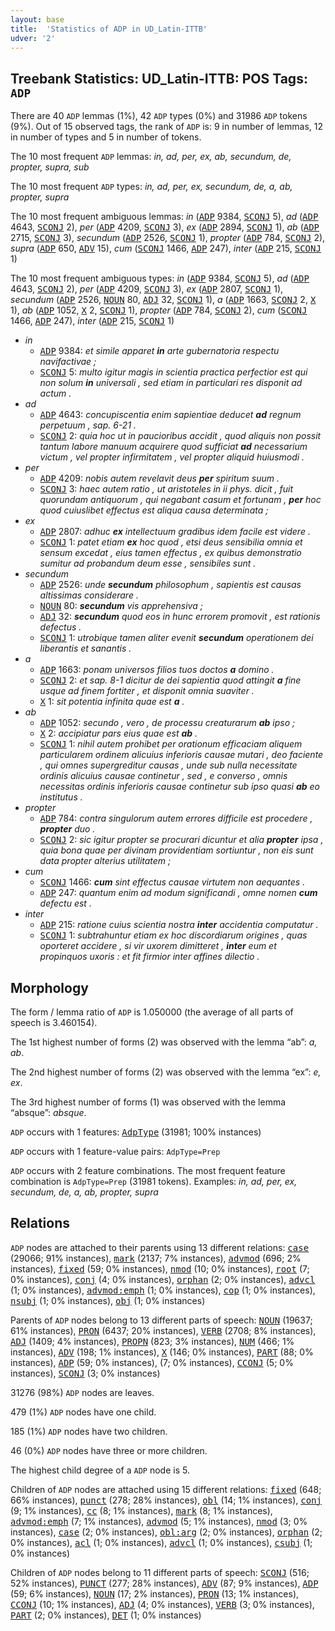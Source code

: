 ```yaml
---
layout: base
title:  'Statistics of ADP in UD_Latin-ITTB'
udver: '2'
---
```


## Treebank Statistics: UD_Latin-ITTB: POS Tags: `ADP`

There are 40 `ADP` lemmas (1%), 42 `ADP` types (0%) and 31986 `ADP` tokens (9%).
Out of 15 observed tags, the rank of `ADP` is: 9 in number of lemmas, 12 in number of types and 5 in number of tokens.

The 10 most frequent `ADP` lemmas: <em>in, ad, per, ex, ab, secundum, de, propter, supra, sub</em>

The 10 most frequent `ADP` types:  <em>in, ad, per, ex, secundum, de, a, ab, propter, supra</em>

The 10 most frequent ambiguous lemmas: <em>in</em> (<tt><a href="la_ittb-pos-ADP.html">ADP</a></tt> 9384, <tt><a href="la_ittb-pos-SCONJ.html">SCONJ</a></tt> 5), <em>ad</em> (<tt><a href="la_ittb-pos-ADP.html">ADP</a></tt> 4643, <tt><a href="la_ittb-pos-SCONJ.html">SCONJ</a></tt> 2), <em>per</em> (<tt><a href="la_ittb-pos-ADP.html">ADP</a></tt> 4209, <tt><a href="la_ittb-pos-SCONJ.html">SCONJ</a></tt> 3), <em>ex</em> (<tt><a href="la_ittb-pos-ADP.html">ADP</a></tt> 2894, <tt><a href="la_ittb-pos-SCONJ.html">SCONJ</a></tt> 1), <em>ab</em> (<tt><a href="la_ittb-pos-ADP.html">ADP</a></tt> 2715, <tt><a href="la_ittb-pos-SCONJ.html">SCONJ</a></tt> 3), <em>secundum</em> (<tt><a href="la_ittb-pos-ADP.html">ADP</a></tt> 2526, <tt><a href="la_ittb-pos-SCONJ.html">SCONJ</a></tt> 1), <em>propter</em> (<tt><a href="la_ittb-pos-ADP.html">ADP</a></tt> 784, <tt><a href="la_ittb-pos-SCONJ.html">SCONJ</a></tt> 2), <em>supra</em> (<tt><a href="la_ittb-pos-ADP.html">ADP</a></tt> 650, <tt><a href="la_ittb-pos-ADV.html">ADV</a></tt> 15), <em>cum</em> (<tt><a href="la_ittb-pos-SCONJ.html">SCONJ</a></tt> 1466, <tt><a href="la_ittb-pos-ADP.html">ADP</a></tt> 247), <em>inter</em> (<tt><a href="la_ittb-pos-ADP.html">ADP</a></tt> 215, <tt><a href="la_ittb-pos-SCONJ.html">SCONJ</a></tt> 1)

The 10 most frequent ambiguous types:  <em>in</em> (<tt><a href="la_ittb-pos-ADP.html">ADP</a></tt> 9384, <tt><a href="la_ittb-pos-SCONJ.html">SCONJ</a></tt> 5), <em>ad</em> (<tt><a href="la_ittb-pos-ADP.html">ADP</a></tt> 4643, <tt><a href="la_ittb-pos-SCONJ.html">SCONJ</a></tt> 2), <em>per</em> (<tt><a href="la_ittb-pos-ADP.html">ADP</a></tt> 4209, <tt><a href="la_ittb-pos-SCONJ.html">SCONJ</a></tt> 3), <em>ex</em> (<tt><a href="la_ittb-pos-ADP.html">ADP</a></tt> 2807, <tt><a href="la_ittb-pos-SCONJ.html">SCONJ</a></tt> 1), <em>secundum</em> (<tt><a href="la_ittb-pos-ADP.html">ADP</a></tt> 2526, <tt><a href="la_ittb-pos-NOUN.html">NOUN</a></tt> 80, <tt><a href="la_ittb-pos-ADJ.html">ADJ</a></tt> 32, <tt><a href="la_ittb-pos-SCONJ.html">SCONJ</a></tt> 1), <em>a</em> (<tt><a href="la_ittb-pos-ADP.html">ADP</a></tt> 1663, <tt><a href="la_ittb-pos-SCONJ.html">SCONJ</a></tt> 2, <tt><a href="la_ittb-pos-X.html">X</a></tt> 1), <em>ab</em> (<tt><a href="la_ittb-pos-ADP.html">ADP</a></tt> 1052, <tt><a href="la_ittb-pos-X.html">X</a></tt> 2, <tt><a href="la_ittb-pos-SCONJ.html">SCONJ</a></tt> 1), <em>propter</em> (<tt><a href="la_ittb-pos-ADP.html">ADP</a></tt> 784, <tt><a href="la_ittb-pos-SCONJ.html">SCONJ</a></tt> 2), <em>cum</em> (<tt><a href="la_ittb-pos-SCONJ.html">SCONJ</a></tt> 1466, <tt><a href="la_ittb-pos-ADP.html">ADP</a></tt> 247), <em>inter</em> (<tt><a href="la_ittb-pos-ADP.html">ADP</a></tt> 215, <tt><a href="la_ittb-pos-SCONJ.html">SCONJ</a></tt> 1)


* <em>in</em>
  * <tt><a href="la_ittb-pos-ADP.html">ADP</a></tt> 9384: <em>et simile apparet <b>in</b> arte gubernatoria respectu navifactivae ;</em>
  * <tt><a href="la_ittb-pos-SCONJ.html">SCONJ</a></tt> 5: <em>multo igitur magis in scientia practica perfectior est qui non solum <b>in</b> universali , sed etiam in particulari res disponit ad actum .</em>
* <em>ad</em>
  * <tt><a href="la_ittb-pos-ADP.html">ADP</a></tt> 4643: <em>concupiscentia enim sapientiae deducet <b>ad</b> regnum perpetuum , sap. 6-21 .</em>
  * <tt><a href="la_ittb-pos-SCONJ.html">SCONJ</a></tt> 2: <em>quia hoc ut in paucioribus accidit , quod aliquis non possit tantum labore manuum acquirere quod sufficiat <b>ad</b> necessarium victum , vel propter infirmitatem , vel propter aliquid huiusmodi .</em>
* <em>per</em>
  * <tt><a href="la_ittb-pos-ADP.html">ADP</a></tt> 4209: <em>nobis autem revelavit deus <b>per</b> spiritum suum .</em>
  * <tt><a href="la_ittb-pos-SCONJ.html">SCONJ</a></tt> 3: <em>haec autem ratio , ut aristoteles in ii phys. dicit , fuit quorundam antiquorum , qui negabant casum et fortunam , <b>per</b> hoc quod cuiuslibet effectus est aliqua causa determinata ;</em>
* <em>ex</em>
  * <tt><a href="la_ittb-pos-ADP.html">ADP</a></tt> 2807: <em>adhuc <b>ex</b> intellectuum gradibus idem facile est videre .</em>
  * <tt><a href="la_ittb-pos-SCONJ.html">SCONJ</a></tt> 1: <em>patet etiam <b>ex</b> hoc quod , etsi deus sensibilia omnia et sensum excedat , eius tamen effectus , ex quibus demonstratio sumitur ad probandum deum esse , sensibiles sunt .</em>
* <em>secundum</em>
  * <tt><a href="la_ittb-pos-ADP.html">ADP</a></tt> 2526: <em>unde <b>secundum</b> philosophum , sapientis est causas altissimas considerare .</em>
  * <tt><a href="la_ittb-pos-NOUN.html">NOUN</a></tt> 80: <em><b>secundum</b> vis apprehensiva ;</em>
  * <tt><a href="la_ittb-pos-ADJ.html">ADJ</a></tt> 32: <em><b>secundum</b> quod eos in hunc errorem promovit , est rationis defectus .</em>
  * <tt><a href="la_ittb-pos-SCONJ.html">SCONJ</a></tt> 1: <em>utrobique tamen aliter evenit <b>secundum</b> operationem dei liberantis et sanantis .</em>
* <em>a</em>
  * <tt><a href="la_ittb-pos-ADP.html">ADP</a></tt> 1663: <em>ponam universos filios tuos doctos <b>a</b> domino .</em>
  * <tt><a href="la_ittb-pos-SCONJ.html">SCONJ</a></tt> 2: <em>et sap. 8-1 dicitur de dei sapientia quod attingit <b>a</b> fine usque ad finem fortiter , et disponit omnia suaviter .</em>
  * <tt><a href="la_ittb-pos-X.html">X</a></tt> 1: <em>sit potentia infinita quae est <b>a</b> .</em>
* <em>ab</em>
  * <tt><a href="la_ittb-pos-ADP.html">ADP</a></tt> 1052: <em>secundo , vero , de processu creaturarum <b>ab</b> ipso ;</em>
  * <tt><a href="la_ittb-pos-X.html">X</a></tt> 2: <em>accipiatur pars eius quae est <b>ab</b> .</em>
  * <tt><a href="la_ittb-pos-SCONJ.html">SCONJ</a></tt> 1: <em>nihil autem prohibet per orationum efficaciam aliquem particularem ordinem alicuius inferioris causae mutari , deo faciente , qui omnes supergreditur causas , unde sub nulla necessitate ordinis alicuius causae continetur , sed , e converso , omnis necessitas ordinis inferioris causae continetur sub ipso quasi <b>ab</b> eo institutus .</em>
* <em>propter</em>
  * <tt><a href="la_ittb-pos-ADP.html">ADP</a></tt> 784: <em>contra singulorum autem errores difficile est procedere , <b>propter</b> duo .</em>
  * <tt><a href="la_ittb-pos-SCONJ.html">SCONJ</a></tt> 2: <em>sic igitur propter se procurari dicuntur et alia <b>propter</b> ipsa , quia bona quae per divinam providentiam sortiuntur , non eis sunt data propter alterius utilitatem ;</em>
* <em>cum</em>
  * <tt><a href="la_ittb-pos-SCONJ.html">SCONJ</a></tt> 1466: <em><b>cum</b> sint effectus causae virtutem non aequantes .</em>
  * <tt><a href="la_ittb-pos-ADP.html">ADP</a></tt> 247: <em>quantum enim ad modum significandi , omne nomen <b>cum</b> defectu est .</em>
* <em>inter</em>
  * <tt><a href="la_ittb-pos-ADP.html">ADP</a></tt> 215: <em>ratione cuius scientia nostra <b>inter</b> accidentia computatur .</em>
  * <tt><a href="la_ittb-pos-SCONJ.html">SCONJ</a></tt> 1: <em>subtrahuntur etiam ex hoc discordiarum origines , quas oporteret accidere , si vir uxorem dimitteret , <b>inter</b> eum et propinquos uxoris : et fit firmior inter affines dilectio .</em>

## Morphology

The form / lemma ratio of `ADP` is 1.050000 (the average of all parts of speech is 3.460154).

The 1st highest number of forms (2) was observed with the lemma “ab”: <em>a, ab</em>.

The 2nd highest number of forms (2) was observed with the lemma “ex”: <em>e, ex</em>.

The 3rd highest number of forms (1) was observed with the lemma “absque”: <em>absque</em>.

`ADP` occurs with 1 features: <tt><a href="la_ittb-feat-AdpType.html">AdpType</a></tt> (31981; 100% instances)

`ADP` occurs with 1 feature-value pairs: `AdpType=Prep`

`ADP` occurs with 2 feature combinations.
The most frequent feature combination is `AdpType=Prep` (31981 tokens).
Examples: <em>in, ad, per, ex, secundum, de, a, ab, propter, supra</em>


## Relations

`ADP` nodes are attached to their parents using 13 different relations: <tt><a href="la_ittb-dep-case.html">case</a></tt> (29066; 91% instances), <tt><a href="la_ittb-dep-mark.html">mark</a></tt> (2137; 7% instances), <tt><a href="la_ittb-dep-advmod.html">advmod</a></tt> (696; 2% instances), <tt><a href="la_ittb-dep-fixed.html">fixed</a></tt> (59; 0% instances), <tt><a href="la_ittb-dep-nmod.html">nmod</a></tt> (10; 0% instances), <tt><a href="la_ittb-dep-root.html">root</a></tt> (7; 0% instances), <tt><a href="la_ittb-dep-conj.html">conj</a></tt> (4; 0% instances), <tt><a href="la_ittb-dep-orphan.html">orphan</a></tt> (2; 0% instances), <tt><a href="la_ittb-dep-advcl.html">advcl</a></tt> (1; 0% instances), <tt><a href="la_ittb-dep-advmod-emph.html">advmod:emph</a></tt> (1; 0% instances), <tt><a href="la_ittb-dep-cop.html">cop</a></tt> (1; 0% instances), <tt><a href="la_ittb-dep-nsubj.html">nsubj</a></tt> (1; 0% instances), <tt><a href="la_ittb-dep-obj.html">obj</a></tt> (1; 0% instances)

Parents of `ADP` nodes belong to 13 different parts of speech: <tt><a href="la_ittb-pos-NOUN.html">NOUN</a></tt> (19637; 61% instances), <tt><a href="la_ittb-pos-PRON.html">PRON</a></tt> (6437; 20% instances), <tt><a href="la_ittb-pos-VERB.html">VERB</a></tt> (2708; 8% instances), <tt><a href="la_ittb-pos-ADJ.html">ADJ</a></tt> (1409; 4% instances), <tt><a href="la_ittb-pos-PROPN.html">PROPN</a></tt> (823; 3% instances), <tt><a href="la_ittb-pos-NUM.html">NUM</a></tt> (466; 1% instances), <tt><a href="la_ittb-pos-ADV.html">ADV</a></tt> (198; 1% instances), <tt><a href="la_ittb-pos-X.html">X</a></tt> (146; 0% instances), <tt><a href="la_ittb-pos-PART.html">PART</a></tt> (88; 0% instances), <tt><a href="la_ittb-pos-ADP.html">ADP</a></tt> (59; 0% instances),  (7; 0% instances), <tt><a href="la_ittb-pos-CCONJ.html">CCONJ</a></tt> (5; 0% instances), <tt><a href="la_ittb-pos-SCONJ.html">SCONJ</a></tt> (3; 0% instances)

31276 (98%) `ADP` nodes are leaves.

479 (1%) `ADP` nodes have one child.

185 (1%) `ADP` nodes have two children.

46 (0%) `ADP` nodes have three or more children.

The highest child degree of a `ADP` node is 5.

Children of `ADP` nodes are attached using 15 different relations: <tt><a href="la_ittb-dep-fixed.html">fixed</a></tt> (648; 66% instances), <tt><a href="la_ittb-dep-punct.html">punct</a></tt> (278; 28% instances), <tt><a href="la_ittb-dep-obl.html">obl</a></tt> (14; 1% instances), <tt><a href="la_ittb-dep-conj.html">conj</a></tt> (9; 1% instances), <tt><a href="la_ittb-dep-cc.html">cc</a></tt> (8; 1% instances), <tt><a href="la_ittb-dep-mark.html">mark</a></tt> (8; 1% instances), <tt><a href="la_ittb-dep-advmod-emph.html">advmod:emph</a></tt> (7; 1% instances), <tt><a href="la_ittb-dep-advmod.html">advmod</a></tt> (5; 1% instances), <tt><a href="la_ittb-dep-nmod.html">nmod</a></tt> (3; 0% instances), <tt><a href="la_ittb-dep-case.html">case</a></tt> (2; 0% instances), <tt><a href="la_ittb-dep-obl-arg.html">obl:arg</a></tt> (2; 0% instances), <tt><a href="la_ittb-dep-orphan.html">orphan</a></tt> (2; 0% instances), <tt><a href="la_ittb-dep-acl.html">acl</a></tt> (1; 0% instances), <tt><a href="la_ittb-dep-advcl.html">advcl</a></tt> (1; 0% instances), <tt><a href="la_ittb-dep-csubj.html">csubj</a></tt> (1; 0% instances)

Children of `ADP` nodes belong to 11 different parts of speech: <tt><a href="la_ittb-pos-SCONJ.html">SCONJ</a></tt> (516; 52% instances), <tt><a href="la_ittb-pos-PUNCT.html">PUNCT</a></tt> (277; 28% instances), <tt><a href="la_ittb-pos-ADV.html">ADV</a></tt> (87; 9% instances), <tt><a href="la_ittb-pos-ADP.html">ADP</a></tt> (59; 6% instances), <tt><a href="la_ittb-pos-NOUN.html">NOUN</a></tt> (17; 2% instances), <tt><a href="la_ittb-pos-PRON.html">PRON</a></tt> (13; 1% instances), <tt><a href="la_ittb-pos-CCONJ.html">CCONJ</a></tt> (10; 1% instances), <tt><a href="la_ittb-pos-ADJ.html">ADJ</a></tt> (4; 0% instances), <tt><a href="la_ittb-pos-VERB.html">VERB</a></tt> (3; 0% instances), <tt><a href="la_ittb-pos-PART.html">PART</a></tt> (2; 0% instances), <tt><a href="la_ittb-pos-DET.html">DET</a></tt> (1; 0% instances)

